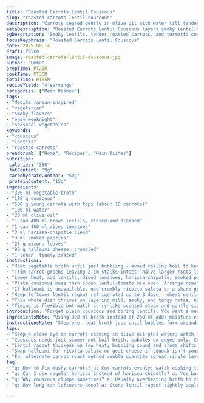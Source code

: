 ```yaml
---
title: "Roasted Carrots Lentil Couscous"
slug: "roasted-carrots-lentil-couscous"
description: "Carrots seared gently in olive oil with water till tender, mingled with a spiced lentil-tomato ragout infused with smoked paprika instead of cumin, harissa replaced by harissa blended with chipotle for smoky heat. Couscous soaked in vegetable broth enhanced with turmeric for color and earthiness. Topped with peppery mizuna instead of arugula, and crumbly halloumi subbing feta adds a sharp tang. Lemon zest brightens the plate. Visual and tactile cues guide timing ensuring each component sings. Midcook adjustments advised for texture tweaks. A rustic, smoky twist on traditional couscous laden dishes with vegetable-forward robustness and spice complexity."
metaDescription: "Roasted Carrots Lentil Couscous layers smoky lentil-tomato ragout with tender carrots and turmeric-tinted couscous topped with peppery mizuna and crumbly halloumi cheese."
ogDescription: "Smoky lentils, tender roasted carrots, and turmeric couscous piled high with peppery greens and salty halloumi. Bold, textured, and layered flavors in every bite."
focusKeyphrase: "Roasted Carrots Lentil Couscous"
date: 2025-08-14
draft: false
image: roasted-carrots-lentil-couscous.jpg
author: "Emma"
prepTime: PT20M
cookTime: PT35M
totalTime: PT55M
recipeYield: "4 servings"
categories: ["Main Dishes"]
tags:
- "Mediterranean-inspired"
- "vegetarian"
- "smoky flavors"
- "easy weeknight"
- "seasonal vegetables"
keywords:
- "couscous"
- "lentils"
- "roasted carrots"
breadcrumb: ["Home", "Recipes", "Main Dishes"]
nutrition: 
 calories: "350"
 fatContent: "9g"
 carbohydrateContent: "50g"
 proteinContent: "15g"
ingredients:
- "300 ml vegetable broth"
- "180 g couscous"
- "500 g young carrots with tops (about 10 carrots)"
- "100 ml water"
- "20 ml olive oil"
- "1 can 400 ml brown lentils, rinsed and drained"
- "1 can 400 ml diced tomatoes"
- "3 ml harissa-chipotle blend"
- "3 ml smoked paprika"
- "25 g mizuna leaves"
- "90 g halloumi cheese, crumbled"
- "1 lemon, finely zested"
instructions:
- "Heat vegetable broth until just bubbling - avoid rolling boil to keep delicate flavor. Remove from heat; stir in couscous and turmeric powder. Cover tightly. Let sit 7 minutes until grains swell and absorb liquid. Fluff gently with fork to separate grains showing fluffy, tender texture. Season lightly with salt and white pepper."
- "Trim carrot greens leaving 2 cm stalks intact; halve larger roots lengthwise for uniform cooking. In a wide skillet, warm olive oil plus water on medium heat. Add carrots covered. Cook 7-9 minutes stirring occasionally, watching for glistening sheen and soft bite when piercing with fork but still firm to touch. Salt and pepper to taste. Avoid overcooking for mushy mess; aim for snappy tenderness."
- "Lower heat, add lentils, diced tomatoes, harissa-chipotle, smoked paprika to same skillet. Stir for 5 minutes letting sauce thicken slightly and flavors meld. A bubbling, fragrant mix with a rich, smoky aroma signals readiness. Taste to balance heat and salt; add splash of broth if too thick."
- "Plate couscous base then spoon lentil-tomato mix over. Arrange roasted carrots atop. Scatter mizuna leaves and crumbled halloumi for pepper, creaminess contrast. Finish with fresh lemon zest. Serve warm or slightly cooled for best flavor."
- "If halloumi is unavailable, use crumbly ricotta salata or a sharp goat cheese alternative. For a nutty crunch, sprinkle toasted pumpkin seeds. Double batch of carrots to roast in oven at 200°C for 20 minutes as alternate method, stirring mid-cook for even caramelization. Watch carefully to prevent drying or burning."
- "Keep leftover lentil ragout refrigerated up to 3 days, reheat gently to maintain texture. Couscous can dry out; toss in bit of olive oil and lemon juice to revive fluffiness if reheating."
- "This whole dish thrives on layering mild, smoky, and tangy notes. Adjust spiciness by modulating harissa-chipotle blend quantities. Mizuna swaps arugula’s bitterness for mild pepper, try spinach as softer green."
- "Timing is flexible but watch curry-like scented steam and gentle sizzling sounds during sauce reduction as final doneness markers. Carrots’ slight snap when fork pierced is non-negotiable for texture balance."
introduction: "Forget plain couscous and boring lentils. You want a meal that sings smoky, tangy, vibrant notes without fussy fuss. I once overcooked carrots into mush—ruined the textural charm—so now I keep eyes on the pan, aiming for that perfect tender snap. Tossing turmeric in the couscous wakes it up visually and flavorwise. Smoked paprika replaces cumin here; adds depth with a whisper of smoke, less harsh, more layered. Harissa mixed with chipotle makes this spicy but balanced, a slow burn that’s intriguing. Mizuna instead of tough arugula brings freshness without bitterness. Halloumi crumbled on top adds creamy saltiness that cheese fans will dig. The lemon zest at the end? Crucial. Brightens everything; like a punch of sun on a winter plate. It’s about balance, timing, and knowing your ingredients’ moods in the pan."
ingredientsNote: "Using 300 ml broth instead of 250 ml adds moisture especially with turmeric’s drying effect on couscous—don’t skimp on broth quality; homemade or low-sodium store-bought works best. Carrots with tops keep moisture better and add a rustic feel; if unavailable, use large regular carrots but watch size cut for even cooking. Lentils drained and rinsed reduce tinny flavor, avoid that metallic taste—it’s a real pitfall. Harissa-chipotle blend places a smoky, complex heat replacing straightforward harissa, but if unavailable, use regular harissa plus a pinch of smoked paprika. Mizuna’s tender, peppery leaves replace more fibrous arugula for gentle bite. Halloumi is salty and squeaky; if you want less bite, ricotta salata works or even a robust goat cheese, just crumble liberally. Lemon zest must be fresh to avoid any bitter pith; thin grating ensures aroma not bitterness. Olive oil amount upped slightly to help with carrot caramelization. The tomatoes canned in diced form provide a chunky texture and acidity balance against sweet carrots."
instructionsNote: "Step one: heat broth just until bubbles form around edges, not a rolling boil to preserve delicate flavor. Add couscous with turmeric and cover, set timer for 7 minutes but check by poking grains—they should be swollen but firm. Fluffing prevents clumps, a common rookie mistake. Step two, cutting carrots to equal thickness avoids uneven cooking; steaming in water and oil combination cooks gently with moisture retention and slight caramelization—watch for sheen and fork tenderness, not mushiness. Some may prefer roasting but pan method saves time and enhances moisture. Stir often but gently to keep carrots intact. Step three, adding spices and lentils to the warm pan reuses residual carrot flavor, forging layers. Let simmer until sauce thickens but not drying out; sound changes here—listen for soft bubbling. Season last to balance acidity and heat. Step four, plating plays a big role. Couscous is the base—avoid pressing down so grains keep texture. The lentil mix should sit warm atop, carrots arranged visibly for appeal. Mizuna and cheese add contrast—don’t skip lemon zest; it’s essential for brightness. Pro tip: leftovers? Add splash of broth or lemon juice to couscous before reheating or it gets gummy. Texture balance and timing are everything here."
tips:
- "Keep a close eye on carrots cooking in olive oil plus water; watch for soft bite with slight snap, sheen signals moisture but skip mush. Stir gently but regularly. Carrot size matters - halve bigger ones lengthwise for uniform texture, avoid uneven mushiness that kills mouthfeel."
- "Couscous needs just simmer-not boil broth, bubbles on edges only. Cover tight with turmeric dusted in with grains. Seven minutes set, poke grains or fluff with fork for swollen but firm texture. Avoid clumps; fluffing stops gummy, keeps grain separation visible and tactile."
- "Lentil ragout thickens on low heat; bubbling sound and aroma shifts to smoky melded scent. Stir often but slow, add broth splash if sauce gets dense. Taste last for salt and to balance harissa-chipotle heat. Add smoked paprika last to keep that whisper of smoke intact, not bitter."
- "Swap halloumi for ricotta salata or goat cheese if squeak isn't your thing, crumble liberally. Sprinkle toasted pumpkin seeds for crunch contrast. Mizuna leaves replace tougher arugula; try baby spinach if you want softer green but lose pepper bite. Use lemon zest thinly grated to brighten - not pithy or bitter."
- "For alternate carrot roast method double quantity spread single layer on 200°C tray. Stir halfway point, watch edges don't dry or burn. Pan method preserves moisture better, oven roasting adds caramelization but risk dry edges. Timing flexible; trust fork snap, not color alone for doneness."
faq:
- "q: How to fix mushy carrots? a: Cut carrots evenly; watch cooking times closely. Use fork test often; sheen means moisture not mush. Pan method better for moisture retention. Oven roast risk dries edges fast. If mush, reduce water or shorten cook time next try."
- "q: Can I use regular harissa instead of harissa-chipotle? a: Yes but add pinch smoked paprika for smoky notes. Chipotle adds complexity and warmth otherwise missing. Blend yourself or mix store bought harissa plus smoked paprika powder for balance."
- "q: Why couscous clumps sometimes? a: Usually overheating broth to rolling boil kills texture. Keep bubbling edges only. Cover tight quickly after adding grains. Fluff with fork gently after 7 minutes absorb time, breaking clumps – essential step."
- "q: How long can leftovers keep? a: Store lentil ragout tightly sealed refrigerated about 3 days max. Reheat gently to keep texture – microwave or stovetop low heat. Couscous dries fast, toss lightly with olive oil and lemon juice before warming to revive softness and separation."

---
```

